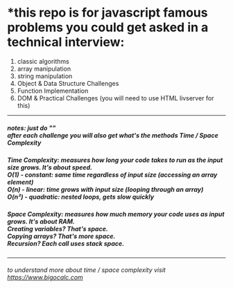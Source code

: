 <h1>*this repo is for javascript famous problems you could get asked in a technical interview:</h1>
<ol>
<li>classic algorithms</li>
<li>array manipulation</li>
<li>string manipulation</li>
<li>Object & Data Structure Challenges</li>
<li>Function Implementation</li>
<li>DOM & Practical Challenges (you will need to use HTML livserver for this) </li> 
</ol>
<hr/>
<h5>notes: just do "<script src="neededFile.js"></script>" <br/> after each challenge you will also get what's the methods Time / Space Complexity</h5>
<h5>Time Complexity: measures how long your code takes to run as the input size grows. It's about speed. <br/>
 O(1) - constant: same time regardless of input size (accessing an array element) <br/>
 O(n) - linear: time grows with input size (looping through an array) <br/>
 O(n²) - quadratic: nested loops, gets slow quickly
</h5>
<h5>Space Complexity: measures how much memory your code uses as input grows. It's about RAM. <br/>
 Creating variables? That's space. <br/>
 Copying arrays? That's more space. <br/>
 Recursion? Each call uses stack space. <br/>
</h5>
<hr/>
<h6>to understand more about time / space complexity visit <a href="https://www.bigocalc.com/">https://www.bigocalc.com</a></h6>
